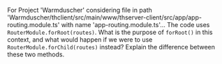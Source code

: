 For Project 'Warmduscher' considering file in path 'Warmduscher/thclient/src/main/www/thserver-client/src/app/app-routing.module.ts' with name 'app-routing.module.ts'...
The code uses `RouterModule.forRoot(routes)`.  What is the purpose of `forRoot()` in this context, and what would happen if we were to use `RouterModule.forChild(routes)` instead?  Explain the difference between these two methods.
